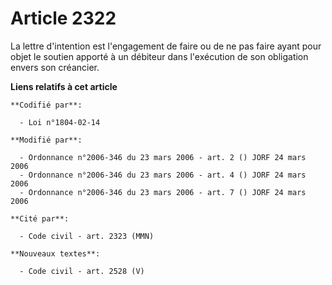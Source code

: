 # Article 2322

La lettre d'intention est l'engagement de faire ou de ne pas faire ayant pour objet le soutien apporté à un débiteur dans
l'exécution de son obligation envers son créancier.

**Liens relatifs à cet article**

	**Codifié par**:

	  - Loi n°1804-02-14

	**Modifié par**:

	  - Ordonnance n°2006-346 du 23 mars 2006 - art. 2 () JORF 24 mars 2006
	  - Ordonnance n°2006-346 du 23 mars 2006 - art. 4 () JORF 24 mars 2006
	  - Ordonnance n°2006-346 du 23 mars 2006 - art. 7 () JORF 24 mars 2006

	**Cité par**:

	  - Code civil - art. 2323 (MMN)

	**Nouveaux textes**:

	  - Code civil - art. 2528 (V)
